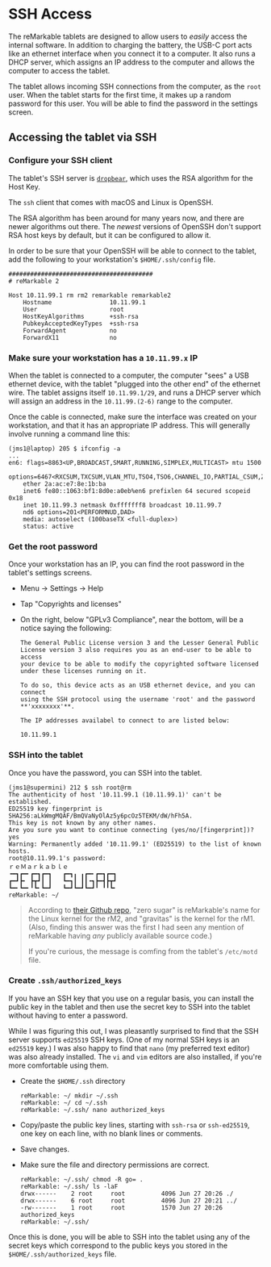 # SSH Access

The reMarkable tablets are designed to allow users to *easily* access the internal software. In addition to charging the battery, the USB-C port acts like an ethernet interface when you connect it to a computer. It also runs a DHCP server, which assigns an IP address to the computer and allows the computer to access the tablet.

The tablet allows incoming SSH connections from the computer, as the `root` user. When the tablet starts for the first time, it makes up a random password for this user. You will be able to find the password in the settings screen.

## Accessing the tablet via SSH

### Configure your SSH client

The tablet's SSH server is [`dropbear`](https://github.com/mkj/dropbear), which uses the RSA algorithm for the Host Key.

The `ssh` client that comes with macOS and Linux is OpenSSH.

The RSA algorithm has been around for many years now, and there are newer algorithms out there. The *newest* versions of OpenSSH don't support RSA host keys by default, but it can be configured to allow it.

In order to be sure that your OpenSSH will be able to connect to the tablet, add the following to your workstation's `$HOME/.ssh/config` file.

```
########################################
# reMarkable 2

Host 10.11.99.1 rm rm2 remarkable remarkable2
    Hostname                10.11.99.1
    User                    root
    HostKeyAlgorithms       +ssh-rsa
    PubkeyAcceptedKeyTypes  +ssh-rsa
    ForwardAgent            no
    ForwardX11              no
```

### Make sure your workstation has a `10.11.99.x` IP

When the tablet is connected to a computer, the computer "sees" a USB ethernet device, with the tablet "plugged into the other end" of the ethernet wire. The tablet assigns itself `10.11.99.1/29`, and runs a DHCP server which will assign an address in the `10.11.99.(2-6)` range to the computer.

Once the cable is connected, make sure the interface was created on your workstation, and that it has an appropriate IP address. This will generally involve running a command line this:

```
(jms1@laptop) 205 $ ifconfig -a
...
en6: flags=8863<UP,BROADCAST,SMART,RUNNING,SIMPLEX,MULTICAST> mtu 1500
	options=6467<RXCSUM,TXCSUM,VLAN_MTU,TSO4,TSO6,CHANNEL_IO,PARTIAL_CSUM,ZEROINVERT_CSUM>
	ether 2a:ac:e7:8e:1b:ba
	inet6 fe80::1063:bf1:8d0e:a0eb%en6 prefixlen 64 secured scopeid 0x18
	inet 10.11.99.3 netmask 0xfffffff8 broadcast 10.11.99.7
	nd6 options=201<PERFORMNUD,DAD>
	media: autoselect (100baseTX <full-duplex>)
	status: active
```

### Get the root password

Once your workstation has an IP, you can find the root password in the tablet's settings screens.

* Menu &#x2192; Settings &#x2192; Help

* Tap "Copyrights and licenses"

* On the right, below "GPLv3 Compliance", near the bottom, will be a notice saying the following:

    ```
    The General Public License version 3 and the Lesser General Public
    License version 3 also requires you as an end-user to be able to access
    your device to be able to modify the copyrighted software licensed
    under these licenses running on it.

    To do so, this device acts as an USB ethernet device, and you can connect
    using the SSH protocol using the username 'root' and the password
    **'xxxxxxxx'**.

    The IP addresses availabel to connect to are listed below:

    10.11.99.1
    ```

### SSH into the tablet

Once you have the password, you can SSH into the tablet.

```
(jms1@supermini) 212 $ ssh root@rm
The authenticity of host '10.11.99.1 (10.11.99.1)' can't be established.
ED25519 key fingerprint is SHA256:aLkWmgMQAF/BmQVaNyOlAz5y6pcOz5TEKM/dW/hFh5A.
This key is not known by any other names.
Are you sure you want to continue connecting (yes/no/[fingerprint])? yes
Warning: Permanently added '10.11.99.1' (ED25519) to the list of known hosts.
root@10.11.99.1's password:
ｒｅＭａｒｋａｂｌｅ
╺━┓┏━╸┏━┓┏━┓   ┏━┓╻ ╻┏━╸┏━┓┏━┓
┏━┛┣╸ ┣┳┛┃ ┃   ┗━┓┃ ┃┃╺┓┣━┫┣┳┛
┗━╸┗━╸╹┗╸┗━┛   ┗━┛┗━┛┗━┛╹ ╹╹┗╸
reMarkable: ~/
```

> According to [their Github repo](https://github.com/reMarkable/linux), "zero sugar" is reMarkable's name for the Linux kernel for the rM2, and "gravitas" is the kernel for the rM1. (Also, finding this answer was the first I had seen any mention of reMarkable having *any* publicly available source code.)
>
> If you're curious, the message is comfing from the tablet's `/etc/motd` file.

### Create `.ssh/authorized_keys`

If you have an SSH key that you use on a regular basis, you can install the public key in the tablet and then use the secret key to SSH into the tablet without having to enter a password.

While I was figuring this out, I was pleasantly surprised to find that the SSH server supports `ed25519` SSH keys. (One of my normal SSH keys is an `ed25519` key.) I was also happy to find that `nano` (my preferred text editor) was also already installed. The `vi` and `vim` editors are also installed, if you're more comfortable using them.

* Create the `$HOME/.ssh` directory

    ```
    reMarkable: ~/ mkdir ~/.ssh
    reMarkable: ~/ cd ~/.ssh
    reMarkable: ~/.ssh/ nano authorized_keys
    ```

* Copy/paste the public key lines, starting with `ssh-rsa` or `ssh-ed25519`, one key on each line, with no blank lines or comments.

* Save changes.

* Make sure the file and directory permissions are correct.

    ```
    reMarkable: ~/.ssh/ chmod -R go= .
    reMarkable: ~/.ssh/ ls -laF
    drwx------    2 root     root          4096 Jun 27 20:26 ./
    drwx------    6 root     root          4096 Jun 27 20:21 ../
    -rw-------    1 root     root          1570 Jun 27 20:26 authorized_keys
    reMarkable: ~/.ssh/
    ```

Once this is done, you will be able to SSH into the tablet using any of the secret keys which correspond to the public keys you stored in the `$HOME/.ssh/authorized_keys` file.
